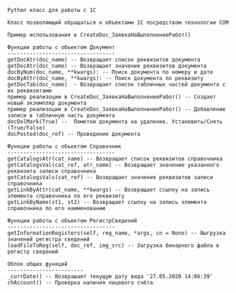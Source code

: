 	Python класс для работы с 1С
	
	Класс позволяющий обращаться к объектами 1С посредством технологии COM

    Пример использования в CreateDoc_ЗаявкаНаВыполнениеРабот()

    Функции работы с объектом Документ
    ----------------------------------
    getDocAtr(doc_name) -- Возвращает список реквизитов документа
    getDocAtr(doc_name) -- Возвращает значение реквизитов документа
    docByNum(doc_name, **kwargs): -- Поиск документа по номеру и дате
    docByAttr(doc_name, **kwargs): -- Поиск документа по реквизиту
    getDocTab(doc_name)  - Возвращает список табличных частей документа с их реквизитами
    пример реализоции в CreateDoc_ЗаявкаНаВыполнениеРабот() -- Создает новый экземпляр документа
    пример реализоции в CreateDoc_ЗаявкаНаВыполнениеРабот() -- Добавление записи в табличную часть документа
    docDelMark(True) --  Пометки документа на удаление. Установить/Снять (True/False)
    docPosted(doc_ref) -- Проведение документа

    Функции работы с объектом Справочник
    ----------------------------------
    getCatalogsAtr(cat_name) -- Возвращает список реквизитов справочника
    getCatalogsVal(cat_ref, atr_name) -- Возвращает значение указанного реквизита записи справочника
    getCatalogsVals(cat_ref) -- Возвращает значения реквизитов записи справочника
    getLinkByAttr(cat_name, **kwargs) -- Возвращает ссылку на запись элемента справочника по его реквизиту
    getLinkByName(st1, st2) -- Возвращает ссылку на запись элемента справочника по его наименованию

    Функции работы с объектом РегистрСведений
    ----------------------------------
    getInformationRegisters(self, reg_name, *args, cn = None) -- Выгрузка значений регистра сведений
    loadFileToReg(self, doc_ref, img_src) -- Загрузка бинарного файла в регистр сведений

    Облок общих функций
    ------------------------
    _currDate() -- Возврашает текущую дату вида '27.05.2020 14:06:39'
    chAccount() -- Проверка наличия лицевого счёта
